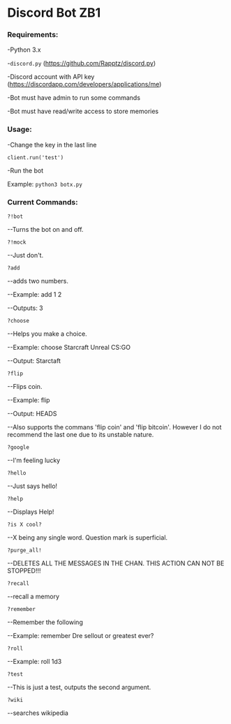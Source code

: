 # Discord Bot ZB1
### Requirements:
-Python 3.x

-````discord.py```` (https://github.com/Rapptz/discord.py)

-Discord account with API key (https://discordapp.com/developers/applications/me)

-Bot must have admin to run some commands

-Bot must have read/write access to store memories


### Usage:

-Change the key in the last line 
 
````client.run('test')````

-Run the bot

Example: ````python3 botx.py````

### Current Commands:
````?!bot````

--Turns the bot on and off.


````?!mock````

--Just don't.


````?add````

--adds two numbers. 

--Example: add 1 2

--Outputs: 3


````?choose````

--Helps you make a choice. 

--Example: choose Starcraft Unreal CS:GO

--Output: Starctaft


````?flip````

--Flips coin.

--Example: flip

--Output: HEADS

--Also supports the commans 'flip coin' and 'flip bitcoin'. However I do not recommend the last one due to its unstable nature.

````?google````

--I'm feeling lucky


````?hello````

--Just says hello!


````?help````

--Displays Help!


````?is X cool?````

--X being any single word. Question mark is superficial.


````?purge_all!````

--DELETES ALL THE MESSAGES IN THE CHAN. THIS ACTION CAN NOT BE STOPPED!!!


````?recall````

--recall a memory


````?remember````

--Remember the following

--Example: remember Dre sellout or greatest ever?


````?roll````

--Example: roll 1d3


````?test````

--This is just a test, outputs the second argument.


````?wiki````

--searches wikipedia

